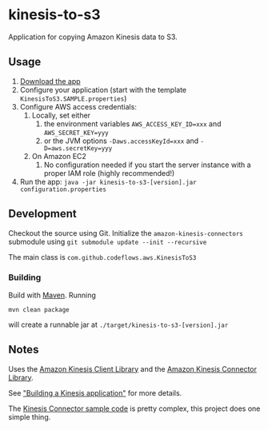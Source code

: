 # kinesis-to-s3

Application for copying Amazon Kinesis data to S3.

## Usage

1. [Download the app](https://github.com/codeflows/kinesis-to-s3/releases)
2. Configure your application (start with the template `KinesisToS3.SAMPLE.properties`)
3. Configure AWS access credentials:
    1. Locally, set either
        1. the environment variables `AWS_ACCESS_KEY_ID=xxx` and `AWS_SECRET_KEY=yyy`
        2. or the JVM options `-Daws.accessKeyId=xxx` and `-D=aws.secretKey=yyy`
    2. On Amazon EC2
        1. No configuration needed if you start the server instance with a proper IAM role (highly recommended!)
4. Run the app: `java -jar kinesis-to-s3-[version].jar configuration.properties`

## Development

Checkout the source using Git. Initialize the `amazon-kinesis-connectors` submodule using `git submodule update --init --recursive`

The main class is `com.github.codeflows.aws.KinesisToS3`

### Building

Build with [Maven](http://maven.apache.org/). Running

    mvn clean package
will create a runnable jar at `./target/kinesis-to-s3-[version].jar`

## Notes

Uses the [Amazon Kinesis Client Library](https://github.com/awslabs/amazon-kinesis-client)
and the [Amazon Kinesis Connector Library](https://github.com/awslabs/amazon-kinesis-connectors).

See ["Building a Kinesis application"](http://docs.aws.amazon.com/kinesis/latest/dev/kinesis-record-processor-implementation-app.html) for more details.

The [Kinesis Connector sample code](https://github.com/awslabs/amazon-kinesis-connectors/tree/master/src/main/samples)
is pretty complex, this project does one simple thing.
